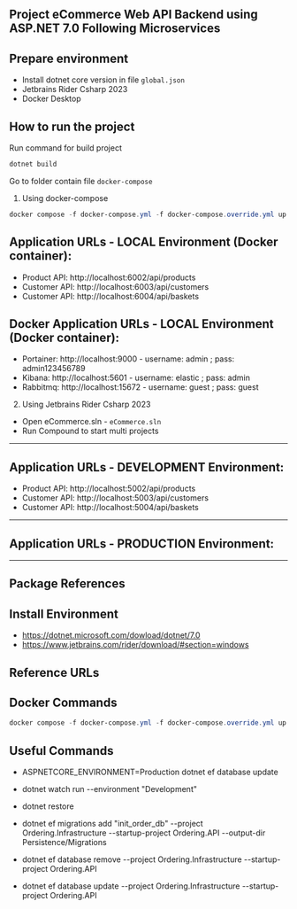 ## Project eCommerce Web API Backend using ASP.NET 7.0 Following Microservices

## Prepare environment
* Install dotnet core version in file `global.json`
* Jetbrains Rider Csharp 2023
* Docker Desktop

## How to run the project

Run command for build project
```Powershell
dotnet build
```

Go to folder contain file  `docker-compose`

1. Using docker-compose
```Powershell
docker compose -f docker-compose.yml -f docker-compose.override.yml up -d --remove-orphans
```

## Application URLs - LOCAL Environment (Docker container):
- Product API: http://localhost:6002/api/products
- Customer API: http://localhost:6003/api/customers
- Customer API: http://localhost:6004/api/baskets

## Docker Application URLs - LOCAL Environment (Docker container):
- Portainer: http://localhost:9000 - username: admin ; pass: admin123456789
- Kibana: http://localhost:5601 - username: elastic ; pass: admin
- Rabbitmq: http://localhost:15672 - username: guest ; pass: guest

2. Using Jetbrains Rider Csharp 2023
- Open eCommerce.sln - `eCommerce.sln`
- Run Compound to start multi projects

---
## Application URLs - DEVELOPMENT Environment:
- Product API: http://localhost:5002/api/products
- Customer API: http://localhost:5003/api/customers
- Customer API: http://localhost:5004/api/baskets

---
## Application URLs - PRODUCTION Environment:

---

## Package References

## Install Environment
- https://dotnet.microsoft.com/dowload/dotnet/7.0
- https://www.jetbrains.com/rider/download/#section=windows

## Reference URLs

## Docker Commands
```Powershell
docker compose -f docker-compose.yml -f docker-compose.override.yml up -d --remove-orphans
```




## Useful Commands
- ASPNETCORE_ENVIRONMENT=Production dotnet ef database update
- dotnet watch run --environment "Development"
- dotnet restore


- dotnet ef migrations add "init_order_db" --project Ordering.Infrastructure --startup-project Ordering.API --output-dir Persistence/Migrations
- dotnet ef database remove --project Ordering.Infrastructure --startup-project Ordering.API
- dotnet ef database update --project Ordering.Infrastructure --startup-project Ordering.API


